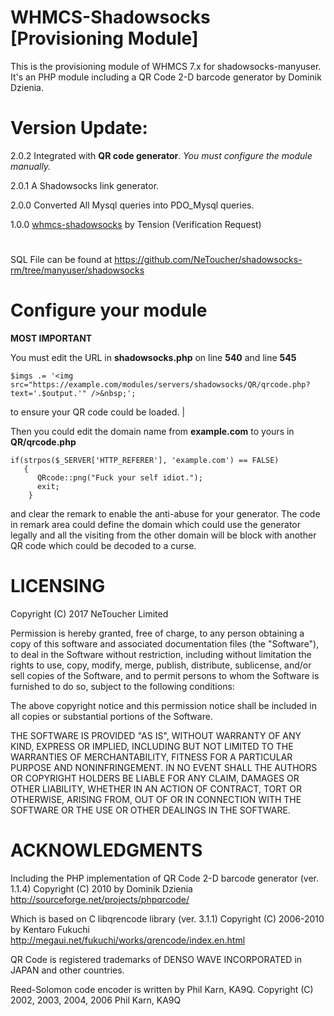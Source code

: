 # WHMCS-Shadowsocks [Provisioning Module]

This is the provisioning module of WHMCS 7.x for shadowsocks-manyuser. It's an PHP module including a QR Code 2-D barcode generator by Dominik Dzienia.

# Version Update:

2.0.2 Integrated with <strong>QR code generator</strong>. *You must configure the module manually.*

2.0.1 A Shadowsocks link generator.

2.0.0 Converted All Mysql queries into PDO_Mysql queries.

1.0.0 <a href="https://github.com/soft-wiki/whmcs-shadowsocks">whmcs-shadowsocks</a> by Tension (Verification Request)

#

SQL File can be found at https://github.com/NeToucher/shadowsocks-rm/tree/manyuser/shadowsocks

# Configure your module

<strong>****MOST IMPORTANT****</strong>

You must edit the URL in <strong>shadowsocks.php</strong> on line <strong>540</strong> and line <strong>545</strong>

    $imgs .= '<img src="https://example.com/modules/servers/shadowsocks/QR/qrcode.php?text='.$output.'" />&nbsp;';

to ensure your QR code could be loaded. |

Then you could edit the domain name from <strong>example.com</strong> to yours in <strong>QR/qrcode.php</strong>

    if(strpos($_SERVER['HTTP_REFERER'], 'example.com') == FALSE)
       {
          QRcode::png("Fuck your self idiot.");
          exit;
        }

and clear the remark to enable the anti-abuse for your generator. The code in remark area could define the domain which could use the generator legally and all the visiting from the other domain will be block with another QR code which could be decoded to a curse.

# LICENSING

Copyright (C) 2017 NeToucher Limited

Permission is hereby granted, free of charge, to any person obtaining a copy of this software and associated documentation files (the "Software"), to deal in the Software without restriction, including without limitation the rights to use, copy, modify, merge, publish, distribute, sublicense, and/or sell copies of the Software, and to permit persons to whom the Software is furnished to do so, subject to the following conditions:

The above copyright notice and this permission notice shall be included in all copies or substantial portions of the Software.

THE SOFTWARE IS PROVIDED "AS IS", WITHOUT WARRANTY OF ANY KIND, EXPRESS OR IMPLIED, INCLUDING BUT NOT LIMITED TO THE WARRANTIES OF MERCHANTABILITY, FITNESS FOR A PARTICULAR PURPOSE AND NONINFRINGEMENT. IN NO EVENT SHALL THE AUTHORS OR COPYRIGHT HOLDERS BE LIABLE FOR ANY CLAIM, DAMAGES OR OTHER LIABILITY, WHETHER IN AN ACTION OF CONTRACT, TORT OR OTHERWISE, ARISING FROM, OUT OF OR IN CONNECTION WITH THE SOFTWARE OR THE USE OR OTHER DEALINGS IN THE SOFTWARE.

# ACKNOWLEDGMENTS

Including the PHP implementation of QR Code 2-D barcode generator (ver. 1.1.4)
Copyright (C) 2010 by Dominik Dzienia
http://sourceforge.net/projects/phpqrcode/

Which is based on C libqrencode library (ver. 3.1.1) 
Copyright (C) 2006-2010 by Kentaro Fukuchi
http://megaui.net/fukuchi/works/qrencode/index.en.html

QR Code is registered trademarks of DENSO WAVE INCORPORATED in JAPAN and other
countries.

Reed-Solomon code encoder is written by Phil Karn, KA9Q.
Copyright (C) 2002, 2003, 2004, 2006 Phil Karn, KA9Q
